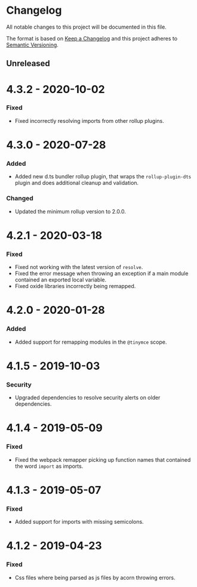# Changelog
All notable changes to this project will be documented in this file.

The format is based on [Keep a Changelog](http://keepachangelog.com/en/1.0.0/)
and this project adheres to [Semantic Versioning](http://semver.org/spec/v2.0.0.html).

## Unreleased

# 4.3.2 - 2020-10-02

### Fixed
- Fixed incorrectly resolving imports from other rollup plugins.

# 4.3.0 - 2020-07-28

### Added
- Added new d.ts bundler rollup plugin, that wraps the `rollup-plugin-dts` plugin and does additional cleanup and validation.

### Changed
- Updated the minimum rollup version to 2.0.0.

# 4.2.1 - 2020-03-18

### Fixed
- Fixed not working with the latest version of `resolve`.
- Fixed the error message when throwing an exception if a main module contained an exported local variable.
- Fixed oxide libraries incorrectly being remapped.

# 4.2.0 - 2020-01-28

### Added
- Added support for remapping modules in the `@tinymce` scope.

# 4.1.5 - 2019-10-03

### Security
- Upgraded dependencies to resolve security alerts on older dependencies.

# 4.1.4 - 2019-05-09

### Fixed
- Fixed the webpack remapper picking up function names that contained the word `import` as imports.

# 4.1.3 - 2019-05-07

### Fixed
- Added support for imports with missing semicolons.

# 4.1.2 - 2019-04-23

### Fixed
- Css files where being parsed as js files by acorn throwing errors.
